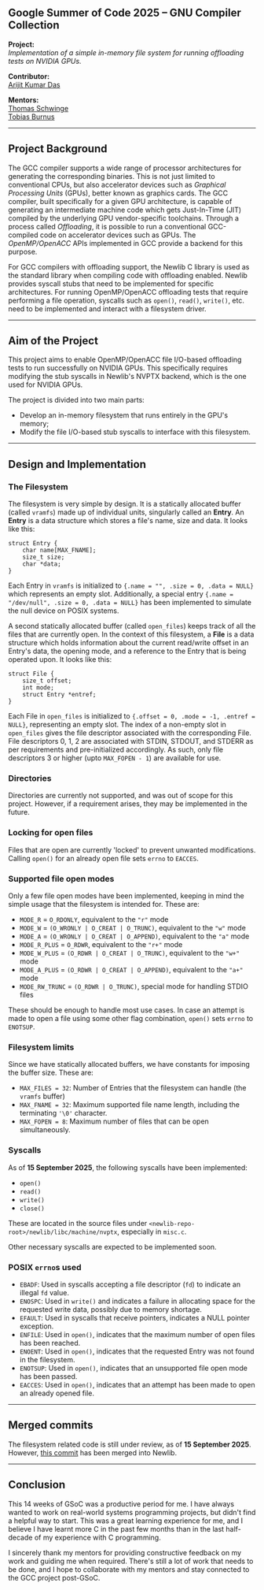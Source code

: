 ## Google Summer of Code 2025 – GNU Compiler Collection

**Project:**  
_Implementation of a simple in-memory file system for running offloading tests on NVIDIA GPUs._

**Contributor:**  
[Arijit Kumar Das](https://www.linkedin.com/in/arijitkd)

**Mentors:**  
[Thomas Schwinge](https://www.linkedin.com/in/tschwinge)  
[Tobias Burnus](https://www.linkedin.com/in/tobias-burnus-0b886a7)

---

## Project Background
The GCC compiler supports a wide range of processor architectures for generating the corresponding binaries. This is not just limited to conventional CPUs, but also accelerator devices such as _Graphical Processing Units_ (GPUs), better known as graphics cards. The GCC compiler, built specifically for a given GPU architecture, is capable of generating an intermediate machine code which gets Just-In-Time (JIT) compiled by the underlying GPU vendor-specific toolchains. Through a process called _Offloading_, it is possible to run a conventional GCC-compiled code on accelerator devices such as GPUs. The _OpenMP/OpenACC_ APIs implemented in GCC provide a backend for this purpose.

For GCC compilers with offloading support, the Newlib C library is used as the standard library when compiling code with offloading enabled. Newlib provides syscall stubs that need to be implemented for specific architectures. For running OpenMP/OpenACC offloading tests that require performing a file operation, syscalls such as `open()`, `read()`, `write()`, etc. need to be implemented and interact with a filesystem driver.

---

## Aim of the Project
This project aims to enable OpenMP/OpenACC file I/O-based offloading tests to run successfully on NVIDIA GPUs. This specifically requires modifying the stub syscalls in Newlib's NVPTX backend, which is the one used for NVIDIA GPUs.

The project is divided into two main parts:
- Develop an in-memory filesystem that runs entirely in the GPU's memory;
- Modify the file I/O-based stub syscalls to  interface with this filesystem.

---

## Design and Implementation

### The Filesystem
The filesystem is very simple by design. It is a statically allocated buffer (called `vramfs`) made up of individual units, singularly called an **Entry**. An **Entry** is a data structure which stores a file's name, size and data. It looks like this:
```
struct Entry {
    char name[MAX_FNAME];
    size_t size;
    char *data;
}
```
Each Entry in `vramfs` is initialized to `{.name = "", .size = 0, .data = NULL}` which represents an empty slot. Additionally, a special entry `{.name = "/dev/null", .size = 0, .data = NULL}` has been implemented to simulate the null device on POSIX systems. 

A second statically allocated buffer (called `open_files`) keeps track of all the files that are currently open. In the context of this filesystem, a **File** is a data structure which holds information about the current read/write offset in an Entry's data, the opening mode, and a reference to the Entry that is being operated upon. It looks like this:
```
struct File {
    size_t offset;
    int mode;
    struct Entry *entref;
}
```
Each File in `open_files` is initialized to `{.offset = 0, .mode = -1, .entref = NULL}`, representing an empty slot. The index of a non-empty slot in `open_files` gives the file descriptor associated with the corresponding File. File descriptors 0, 1, 2 are associated with STDIN, STDOUT, and STDERR as per requirements and pre-initialized accordingly. As such, only file descriptors 3 or higher (upto `MAX_FOPEN - 1`) are available for use.

### Directories
Directories are currently not supported, and was out of scope for this project. However, if a requirement arises, they may be implemented in the future.

### Locking for open files
Files that are open are currently 'locked' to prevent unwanted modifications. Calling `open()` for an already open file sets `errno` to `EACCES`.

### Supported file open modes
Only a few file open modes have been implemented, keeping in mind the simple usage that the filesystem is intended for. These are:
- `MODE_R` = `O_RDONLY`, equivalent to the `"r"` mode
- `MODE_W` = `(O_WRONLY | O_CREAT | O_TRUNC)`, equivalent to the `"w"` mode
- `MODE_A` = `(O_WRONLY | O_CREAT | O_APPEND)`, equivalent to the `"a"` mode
- `MODE_R_PLUS` = `O_RDWR`, equivalent to the `"r+"` mode
- `MODE_W_PLUS` = `(O_RDWR | O_CREAT | O_TRUNC)`, equivalent to the `"w+"` mode
- `MODE_A_PLUS` = `(O_RDWR | O_CREAT | O_APPEND)`, equivalent to the `"a+"` mode
- `MODE_RW_TRUNC` = `(O_RDWR | O_TRUNC)`, special mode for handling STDIO files

These should be enough to handle most use cases. In case an attempt is made to open a file using some other flag combination, `open()` sets `errno` to `ENOTSUP`.

### Filesystem limits
Since we have statically allocated buffers, we have constants for imposing the buffer size. These are:
- `MAX_FILES = 32`: Number of Entries that the filesystem can handle (the `vramfs` buffer)
- `MAX_FNAME = 32`: Maximum supported file name length, including the terminating `'\0'` character.
- `MAX_FOPEN = 8`: Maximum number of files that can be open simultaneously.

### Syscalls
As of **15 September 2025**, the following syscalls have been implemented:
- `open()`
- `read()`
- `write()`
- `close()`

These are located in the source files under `<newlib-repo-root>/newlib/libc/machine/nvptx`, especially in `misc.c`.

Other necessary syscalls are expected to be implemented soon.

### POSIX `errno`s used
- `EBADF`: Used in syscalls accepting a file descriptor (`fd`) to indicate an illegal `fd` value.
- `ENOSPC`: Used in `write()` and indicates a failure in allocating space for the requested write data, possibly due to memory shortage.
- `EFAULT`: Used in syscalls that receive pointers, indicates a NULL pointer exception.
- `ENFILE`: Used in `open()`, indicates that the maximum number of open files has been reached.
- `ENOENT`: Used in `open()`, indicates that the requested Entry was not found in the filesystem.
- `ENOTSUP`: Used in `open()`, indicates that an unsupported file open mode has been passed.
- `EACCES`: Used in `open()`, indicates that an attempt has been made to open an already opened file.

---

## Merged commits
The filesystem related code is still under review, as of **15 September 2025**. However, [this commit](https://sourceware.org/git/?p=newlib-cygwin.git;a=commit;h=5d8c71af5e0fa5cdc99d9f741624920e34756418) has been merged into Newlib.

---

## Conclusion
This 14 weeks of GSoC was a productive period for me. I have always wanted to work on real-world systems programming projects, but didn't find a helpful way to start. This was a great learning experience for me, and I believe I have learnt more C in the past few months than in the last half-decade of my experience with C programming.

I sincerely thank my mentors for providing constructive feedback on my work and guiding me when required. There's still a lot of work that needs to be done, and I hope to collaborate with my mentors and stay connected to the GCC project post-GSoC.
